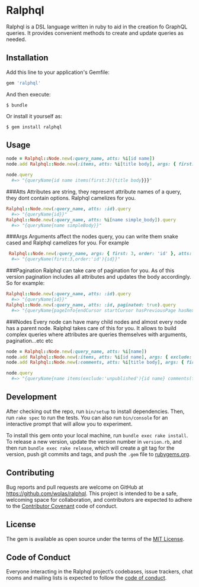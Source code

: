# Ralphql

Ralphql is a DSL language written in ruby to aid in the creation fo GraphQL queries. 
It provides convenient methods to create and update queries as needed. 

## Installation

Add this line to your application's Gemfile:

```ruby
gem 'ralphql'
```

And then execute:

    $ bundle

Or install it yourself as:

    $ gem install ralphql

## Usage

```ruby
node = Ralphql::Node.new(:query_name, atts: %i[id name])
node.add Ralphql::Node.new(:items, atts: %i[title body], args: { first: 3 })

node.query 
  #=> "{queryName{id name items(first:3){title body}}}"  
```

###Atts
Attributes are string, they represent attribute names of a query, they dont contain options. Ralphql camelizes for you. 
```ruby
Ralphql::Node.new(:query_name, atts: :id).query 
  #=> "{queryName{id}}" 
Ralphql::Node.new(:query_name, atts: %i[name simple_body]).query 
  #=> "{queryName{name simpleBody}}" 
```

###Args
Arguments affect the nodes query, you can write them snake cased and Ralphql camelizes for you. For example
```ruby
 Ralphql::Node.new(:query_name, args: { first: 3, order: 'id' }, atts: :id).query 
  #=> "{queryName(first:3,order:'id'){id}}" 
```

###Pagination
Ralphql can take care of pagination for you. As of this version pagination includes all 
attributes and updates the body accordingly. So for example:
```ruby
Ralphql::Node.new(:query_name, atts: :id).query 
  #=> "{queryName{id}}" 
Ralphql::Node.new(:query_name, atts: :id, paginated: true).query 
  #=> "{queryName{pageInfo{endCursor startCursor hasPreviousPage hasNextPage}edges{cursor node{id}}}}"
```

###Nodes
Every node can have many child nodes and almost every node has a parent node. Ralphql takes care of this for you.
It allows to build complex queries where attributes are queries themselves with arguments, pagination...etc etc
```ruby
node = Ralphql::Node.new(:query_name, atts: %i[name])
node.add Ralphql::Node.new(:items, atts: %i[id name], args: { exclude: :unpublished })
node.add Ralphql::Node.new(:comments, atts: %i[title body], args: { first: 3, order: :popular }, paginated: true)

node.query 
  #=> "{queryName{name items(exclude:'unpublished'){id name} comments(first:3,order:'popular'){pageInfo{endCursor startCursor hasPreviousPage hasNextPage}edges{cursor node{title body}}}}}"   
```

## Development

After checking out the repo, run `bin/setup` to install dependencies. Then, run `rake spec` to run the tests. You can also run `bin/console` for an interactive prompt that will allow you to experiment.

To install this gem onto your local machine, run `bundle exec rake install`. To release a new version, update the version number in `version.rb`, and then run `bundle exec rake release`, which will create a git tag for the version, push git commits and tags, and push the `.gem` file to [rubygems.org](https://rubygems.org).

## Contributing

Bug reports and pull requests are welcome on GitHub at https://github.com/wolas/ralphql. This project is intended to be a safe, welcoming space for collaboration, and contributors are expected to adhere to the [Contributor Covenant](http://contributor-covenant.org) code of conduct.

## License

The gem is available as open source under the terms of the [MIT License](https://opensource.org/licenses/MIT).

## Code of Conduct

Everyone interacting in the Ralphql project’s codebases, issue trackers, chat rooms and mailing lists is expected to follow the [code of conduct](https://github.com/wolas/ralphql/blob/master/CODE_OF_CONDUCT.md).
